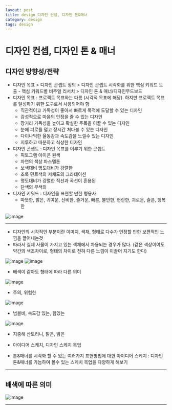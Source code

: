 ```yaml
---
layout: post
title: design 디자인 컨셉, 디자인 톤&매너
category: design
tags: design
---
```


# 디자인 컨셉, 디자인 톤 & 매너
## 디자인 방향성/전략
* 디자인 목표 > 디자인 콘셉트 정의 > 디자인 콘셉트 시각화를 위한 핵심 키워드 도출 - 핵심 키워드별 비주얼 리서치 > 디자인 톤 & 매너/디자인무드보드
* 디자인 목표 : 프로젝트 목표와는 다름 (시각적 목표에 해당). 하지만 프로젝트 목표를 달성하기 위한 도구로서 사용되어야 함
    * 직관적이고 가독성이 좋아서 빠르게 목적에 도달할 수 있는 디자인
    * 감성적으로 마음의 안정을 줄 수 있는 디자인
    * 장거리 가독성을 높이고 확실한 주목을 이끌 수 있는 디자인
    * 눈에 피로를 덜고 장시간 처다볼 수 있는 디자인
    * 다이나믹한 율동감과 속도감을 느낄수 있는 디자인
    * 지루하고 따분하고 식상한 디자인
* 디자인 콘셉트 : 디자인 목표를 이루기 위한 콘셉트
    * 픽토그램 아이콘 원색
    * 자연의 색상 파스텔톤
    * 보색대비 명도대비가 강렬한
    * 초록 민트색의 저채도의 그라데이션
    * 명도대비가 강렬한 직선과 곡선이 혼용된
    * 단색의 무색의
* 디자인 키워드 : 디자인을 표현할 만한 형용사
    * 따뜻한, 밝은, 귀여운, 신비한, 즐거운, 빠른, 불안한, 현란한, 괴로운, 슬픈, 행복한

![image](https://github.com/gunug/gunug.github.io/assets/52345276/13241c75-0e71-4d2d-8f67-d1f72c5f559f)


---

* 디자인의 시각적인 부분이란 이미지, 색채, 형태로 다수가 인정할 만한 보편적인 느낌을 끌어내는것
* 따라서 실제 사물이 가지고 있는 색채에서 차용되는 경우가 많다. (같은 색상이여도 약간의 색조차이로, 형태의 차이로 전혀 다른 느낌이 이끌어 지기도 한다)

![image](https://github.com/gunug/gunug.github.io/assets/52345276/119474a0-c64d-46db-9fef-c2e21b8d9617)
![image](https://github.com/gunug/gunug.github.io/assets/52345276/ae6d6f0d-ceab-4fd0-8993-90ca7bc9704e)
* 배색이 같아도 형태에 따라 다른 의미

![image](https://github.com/gunug/gunug.github.io/assets/52345276/ad642d77-4489-4e7f-8760-8225651b013e)
* 주의, 위험한

![image](https://github.com/gunug/gunug.github.io/assets/52345276/1c02d790-d584-4d72-a71a-923dddf4566c)
* 범블비, 속도감 있는, 힘있는

![image](https://github.com/gunug/gunug.github.io/assets/52345276/d1d63e86-a357-4794-8acd-4d50412c1a11)
* 지중해 산토리니, 맑은, 밝은

* 아이디어 스케치, 디자인 스케치 목업
* 톤&매너를 시각화 할 수 있는 여러가지 표현방법에 대한 아이디어 스케치 : 디자인 톤&매너를 가늠하여 볼수 있는 스케치 목업을 다양하게 해보기

---

## 배색에 따른 의미
![image](https://github.com/gunug/gunug.github.io/assets/52345276/5abd5243-fb6e-40fd-a0ee-8506a192eefa)

---
